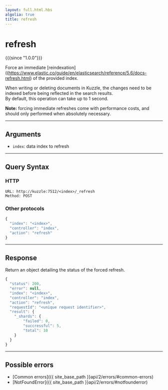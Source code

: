 ```yaml
---
layout: full.html.hbs
algolia: true
title: refresh
---
```


# refresh

{{{since "1.0.0"}}}

Force an immediate [reindexation]((https://www.elastic.co/guide/en/elasticsearch/reference/5.6/docs-refresh.html) of the provided index.

When writing or deleting documents in Kuzzle, the changes need to be indexed before being reflected in the search results.  
By default, this operation can take up to 1 second.

**Note:** forcing immediate refreshes come with performance costs, and should only performed when absolutely necessary.

---

## Arguments

* `index`: data index to refresh

---

## Query Syntax

### HTTP

```http
URL: http://kuzzle:7512/<index>/_refresh
Method: POST
```


### Other protocols


```js
{
  "index": "<index>",
  "controller": "index",
  "action": "refresh"
}
```

---

## Response

Return an object detailing the status of the forced refresh.

```javascript
{
  "status": 200,
  "error": null,
  "index": "<index>",
  "controller": "index",
  "action": "refresh",
  "requestId": "<unique request identifier>",
  "result": {
    "_shards": {
        "failed": 0,
        "succressful": 5,
        "total": 10
    }
  }
}
```

---

## Possible errors

- [Common errors]({{ site_base_path }}api/2/errors/#common-errors)
- [NotFoundError]({{ site_base_path }}api/2/errors/#notfounderror)
